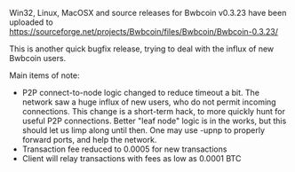 Win32, Linux, MacOSX and source releases for Bwbcoin v0.3.23 have been uploaded to
https://sourceforge.net/projects/Bwbcoin/files/Bwbcoin/Bwbcoin-0.3.23/

This is another quick bugfix release, trying to deal with the influx of new Bwbcoin users.

Main items of note:

* P2P connect-to-node logic changed to reduce timeout a bit.  The network saw a huge influx of new users, who do not permit incoming connections.  This change is a short-term hack, to more quickly hunt for useful P2P connections.  Better "leaf node" logic is in the works, but this should let us limp along until then.  One may use -upnp to properly forward ports, and help the network.
* Transaction fee reduced to 0.0005 for new transactions
* Client will relay transactions with fees as low as 0.0001 BTC
